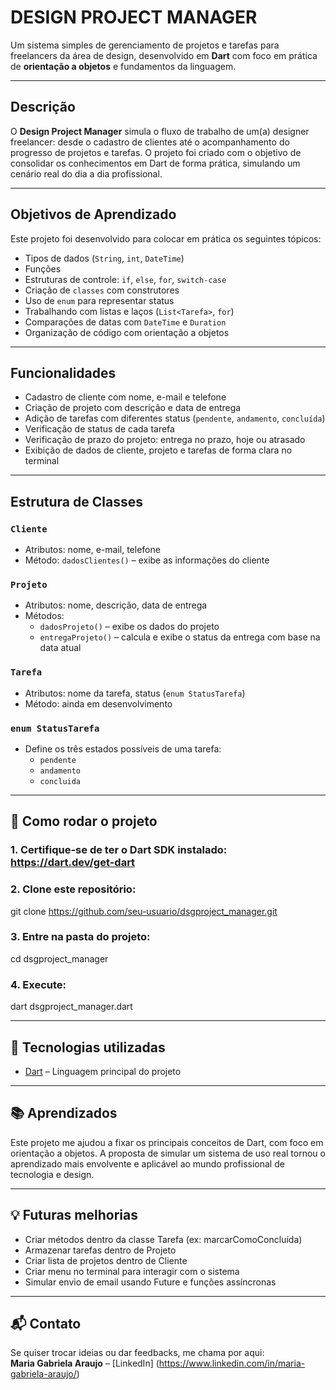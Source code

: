 # DESIGN PROJECT MANAGER

Um sistema simples de gerenciamento de projetos e tarefas para freelancers da área de design, desenvolvido em **Dart** com foco em prática de **orientação a objetos** e fundamentos da linguagem.

---

## Descrição

O **Design Project Manager** simula o fluxo de trabalho de um(a) designer freelancer: desde o cadastro de clientes até o acompanhamento do progresso de projetos e tarefas. O projeto foi criado com o objetivo de consolidar os conhecimentos em Dart de forma prática, simulando um cenário real do dia a dia profissional.

---

## Objetivos de Aprendizado

Este projeto foi desenvolvido para colocar em prática os seguintes tópicos:

- Tipos de dados (`String`, `int`, `DateTime`)
- Funções
- Estruturas de controle: `if`, `else`, `for`, `switch-case`
- Criação de `classes` com construtores
- Uso de `enum` para representar status
- Trabalhando com listas e laços (`List<Tarefa>`, `for`)
- Comparações de datas com `DateTime` e `Duration`
- Organização de código com orientação a objetos

---

## Funcionalidades

- Cadastro de cliente com nome, e-mail e telefone
- Criação de projeto com descrição e data de entrega
- Adição de tarefas com diferentes status (`pendente`, `andamento`, `concluída`)
- Verificação de status de cada tarefa
- Verificação de prazo do projeto: entrega no prazo, hoje ou atrasado
- Exibição de dados de cliente, projeto e tarefas de forma clara no terminal

---

## Estrutura de Classes

### `Cliente`
- Atributos: nome, e-mail, telefone
- Método: `dadosClientes()` – exibe as informações do cliente

### `Projeto`
- Atributos: nome, descrição, data de entrega
- Métodos:
  - `dadosProjeto()` – exibe os dados do projeto
  - `entregaProjeto()` – calcula e exibe o status da entrega com base na data atual

### `Tarefa`
- Atributos: nome da tarefa, status (`enum StatusTarefa`)
- Método: ainda em desenvolvimento

### `enum StatusTarefa`
- Define os três estados possíveis de uma tarefa:
  - `pendente`
  - `andamento`
  - `concluida`

---

## 🚀 Como rodar o projeto

### 1. Certifique-se de ter o Dart SDK instalado: https://dart.dev/get-dart

### 2. Clone este repositório:
git clone https://github.com/seu-usuario/dsgproject_manager.git

### 3. Entre na pasta do projeto:
cd dsgproject_manager

### 4. Execute:
dart dsgproject_manager.dart

---

## 📌 Tecnologias utilizadas

- [Dart](https://dart.dev/) – Linguagem principal do projeto

---

## 📚 Aprendizados

Este projeto me ajudou a fixar os principais conceitos de Dart, com foco em orientação a objetos. A proposta de simular um sistema de uso real tornou o aprendizado mais envolvente e aplicável ao mundo profissional de tecnologia e design.

---

## 💡 Futuras melhorias

- Criar métodos dentro da classe Tarefa (ex: marcarComoConcluída)
- Armazenar tarefas dentro de Projeto
- Criar lista de projetos dentro de Cliente
- Criar menu no terminal para interagir com o sistema
- Simular envio de email usando Future e funções assíncronas

---

## 📬 Contato

Se quiser trocar ideias ou dar feedbacks, me chama por aqui:  
**Maria Gabriela Araujo** – [LinkedIn] (https://www.linkedin.com/in/maria-gabriela-araujo/)
